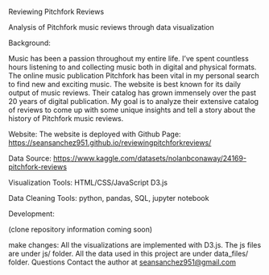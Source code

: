 Reviewing Pitchfork Reviews

Analysis of Pitchfork music reviews through data visualization

Background:

Music has been a passion throughout my entire life. I’ve spent countless hours listening to and collecting music both in digital and physical formats. The online music publication Pitchfork has been vital in my personal search to find new and exciting music. The website is best known for its daily output of music reviews. Their catalog has grown immensely over the past 20 years of digital publication. My goal is to analyze their extensive catalog of reviews to come up with some unique insights and tell a story about the history of Pitchfork music reviews.

Website: The website is deployed with Github Page: https://seansanchez951.github.io/reviewingpitchforkreviews/

Data Source: https://www.kaggle.com/datasets/nolanbconaway/24169-pitchfork-reviews

Visualization Tools: HTML/CSS/JavaScript D3.js

Data Cleaning Tools: python, pandas, SQL, jupyter notebook

Development:

(clone repository information coming soon)

make changes: All the visualizations are implemented with D3.js. The js files are under js/ folder. All the data used in this project are under data_files/ folder. Questions Contact the author at seansanchez951@gmail.com




